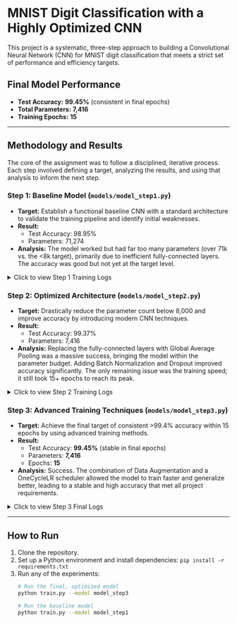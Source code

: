 # MNIST Digit Classification with a Highly Optimized CNN

This project is a systematic, three-step approach to building a Convolutional Neural Network (CNN) for MNIST digit classification that meets a strict set of performance and efficiency targets.

## Final Model Performance

*   **Test Accuracy:** **99.45%** (consistent in final epochs)
*   **Total Parameters:** **7,416**
*   **Training Epochs:** **15**

---

## Methodology and Results

The core of the assignment was to follow a disciplined, iterative process. Each step involved defining a target, analyzing the results, and using that analysis to inform the next step.

### Step 1: Baseline Model (`models/model_step1.py`)

*   **Target:** Establish a functional baseline CNN with a standard architecture to validate the training pipeline and identify initial weaknesses.
*   **Result:**
    *   Test Accuracy: 98.95%
    *   Parameters: 71,274
*   **Analysis:** The model worked but had far too many parameters (over 71k vs. the <8k target), primarily due to inefficient fully-connected layers. The accuracy was good but not yet at the target level.

<details>
<summary>Click to view Step 1 Training Logs</summary>

```
Epoch 1
Test set: Average loss: 0.0939, Accuracy: 9717/10000 (97.17%)
Epoch 2
Test set: Average loss: 0.0655, Accuracy: 9794/10000 (97.94%)
Epoch 3
Test set: Average loss: 0.0510, Accuracy: 9835/10000 (98.35%)
Epoch 4
Test set: Average loss: 0.0508, Accuracy: 9840/10000 (98.40%)
Epoch 5
Test set: Average loss: 0.0504, Accuracy: 9838/10000 (98.38%)
Epoch 6
Test set: Average loss: 0.0399, Accuracy: 9876/10000 (98.76%)
Epoch 7
Test set: Average loss: 0.0459, Accuracy: 9860/10000 (98.60%)
Epoch 8
Test set: Average loss: 0.0387, Accuracy: 9891/10000 (98.91%)
Epoch 9
Test set: Average loss: 0.0346, Accuracy: 9895/10000 (98.95%)
Epoch 10
Test set: Average loss: 0.0446, Accuracy: 9865/10000 (98.65%)
... (and so on)
```
</details>

### Step 2: Optimized Architecture (`models/model_step2.py`)

*   **Target:** Drastically reduce the parameter count below 8,000 and improve accuracy by introducing modern CNN techniques.
*   **Result:**
    *   Test Accuracy: 99.37%
    *   Parameters: 7,416
*   **Analysis:** Replacing the fully-connected layers with Global Average Pooling was a massive success, bringing the model within the parameter budget. Adding Batch Normalization and Dropout improved accuracy significantly. The only remaining issue was the training speed; it still took 15+ epochs to reach its peak.

<details>
<summary>Click to view Step 2 Training Logs</summary>

```Epoch 1
Test set: Average loss: 0.1207, Accuracy: 9661/10000 (96.61%)
Epoch 2
Test set: Average loss: 0.0544, Accuracy: 9845/10000 (98.45%)
Epoch 3
Test set: Average loss: 0.0509, Accuracy: 9854/10000 (98.54%)
...
Epoch 12
Test set: Average loss: 0.0216, Accuracy: 9934/10000 (99.34%)
Epoch 13
Test set: Average loss: 0.0229, Accuracy: 9931/10000 (99.31%)
Epoch 14
Test set: Average loss: 0.0226, Accuracy: 9929/10000 (99.29%)
Epoch 15
Test set: Average loss: 0.0205, Accuracy: 9937/10000 (99.37%)
... (and so on)
```
</details>

### Step 3: Advanced Training Techniques (`models/model_step3.py`)

*   **Target:** Achieve the final target of consistent >99.4% accuracy within 15 epochs by using advanced training methods.
*   **Result:**
    *   Test Accuracy: **99.45%** (stable in final epochs)
    *   Parameters: **7,416**
    *   Epochs: **15**
*   **Analysis:** Success. The combination of Data Augmentation and a OneCycleLR scheduler allowed the model to train faster and generalize better, leading to a stable and high accuracy that met all project requirements.

<details>
<summary>Click to view Step 3 Final Logs</summary>

```
Epoch 1
Test set: Average loss: 0.1744, Accuracy: 9515/10000 (95.15%)
Epoch 2
Test set: Average loss: 0.0589, Accuracy: 9838/10000 (98.38%)
Epoch 3
Test set: Average loss: 0.0372, Accuracy: 9895/10000 (98.95%)
Epoch 4
Test set: Average loss: 0.0436, Accuracy: 9864/10000 (98.64%)
Epoch 5
Test set: Average loss: 0.0265, Accuracy: 9918/10000 (99.18%)
Epoch 6
Test set: Average loss: 0.0263, Accuracy: 9912/10000 (99.12%)
Epoch 7
Test set: Average loss: 0.0318, Accuracy: 9898/10000 (98.98%)
Epoch 8
Test set: Average loss: 0.0254, Accuracy: 9917/10000 (99.17%)
Epoch 9
Test set: Average loss: 0.0221, Accuracy: 9922/10000 (99.22%)
Epoch 10
Test set: Average loss: 0.0230, Accuracy: 9925/10000 (99.25%)
Epoch 11
Test set: Average loss: 0.0190, Accuracy: 9942/10000 (99.42%)
Epoch 12
Test set: Average loss: 0.0184, Accuracy: 9934/10000 (99.34%)
Epoch 13
Test set: Average loss: 0.0171, Accuracy: 9945/10000 (99.45%)
Epoch 14
Test set: Average loss: 0.0171, Accuracy: 9943/10000 (99.43%)
Epoch 15
Test set: Average loss: 0.0152, Accuracy: 9944/10000 (99.44%)
```
</details>

---

## How to Run

1.  Clone the repository.
2.  Set up a Python environment and install dependencies: `pip install -r requirements.txt`
3.  Run any of the experiments:
    ```bash
    # Run the final, optimized model
    python train.py --model model_step3

    # Run the baseline model
    python train.py --model model_step1
    ```